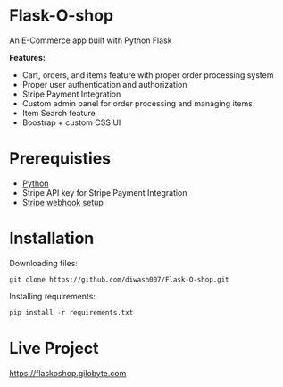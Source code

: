 # Flask-O-shop
An E-Commerce app built with Python Flask

**Features:**
 - Cart, orders, and items feature with proper order processing system
 - Proper user authentication and authorization
 - Stripe Payment Integration
 - Custom admin panel for order processing and managing items
 - Item Search feature
 - Boostrap + custom CSS UI

# Prerequisties

 - [Python](https://www.python.org/)
 - Stripe API key for Stripe Payment Integration
 - [Stripe webhook setup](https://stripe.com/docs/payments/handling-payment-events#install-cli)

# Installation
Downloading files:
```
git clone https://github.com/diwash007/Flask-O-shop.git
```
Installing requirements:
```py
pip install -r requirements.txt
```

# Live Project
https://flaskoshop.gilobyte.com
